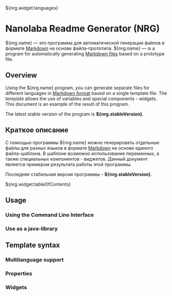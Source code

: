 <!--@nrg.languages=en,ru-->
<!--@nrg.defaultLanguage=en-->
<!--@nrg.name=**Nanolaba Readme Generator (NRG)**-->
<!--@nrg.stableVersion=1.0-->

${nrg.widget:languages}

# Nanolaba Readme Generator (NRG)

${nrg.name} — это программа для автоматической генерации файлов в формате<!--ru-->
[Markdown]( https://en.wikipedia.org/wiki/Markdown) на основе файла-прототипа.<!--ru-->
${nrg.name} — is a program for automatically<!--en-->
generating [Markdown files]( https://en.wikipedia.org/wiki/Markdown) based on a prototype file.<!--en-->

## Overview<!--en-->

Using the ${nrg.name} program, you can generate separate files for different languages<!--en-->
in [Markdown format]( https://en.wikipedia.org/wiki/Markdown) based on a single template file.<!--en-->
The template allows the use of variables and special components - widgets.<!--en-->
This document is an example of the result of this program.<!--en-->
<!--en-->
The latest stable version of the program is **${nrg.stableVersion}**.<!--en-->

## Краткое описание<!--ru-->

С помощью программы ${nrg.name} можно генерировать отдельные файлы для разных языков в формате <!--ru-->
[Markdown]( https://en.wikipedia.org/wiki/Markdown) на основе единого файла-шаблона.<!--ru-->
В шаблоне возможно использование переменных, а также специальных компонентов - виджетов. <!--ru-->
Данный документ является примером результата работы этой программы.<!--ru-->
<!--ru-->
Последняя стабильная версия программы - **${nrg.stableVersion}**.<!--ru-->

${nrg.widget:tableOfContents}

## Usage

### Using the Command Line Interface

### Use as a java-library

## Template syntax

### Multilanguage support

### Properties

### Widgets
